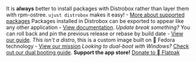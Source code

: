 It is **always** better to install packages with Distrobox rather than layer them with rpm-ostree. `ujust distrobox` makes it easy! - [More about supported packages](https://universal-blue.discourse.group/docs?topic=35)
Packages installed in Distrobox can be exported to appear like any other application - [View documentation](https://github.com/89luca89/distrobox/blob/main/docs/usage/distrobox-export.md).
*Update break something?* You can roll back and pin the previous release or rebase by build date - [View our guide](https://universal-blue.discourse.group/docs?topic=36).
*This isn't a distro*, this is a custom image built on  Fedora technology - [View our mission](https://universal-blue.org/mission/)
*Looking to dual-boot with Windows?* [Check out our dual booting guide](https://universal-blue.discourse.group/docs?topic=129).
**Support the app store!** [Donate to  Flatpak](https://opencollective.com/flatpak)
